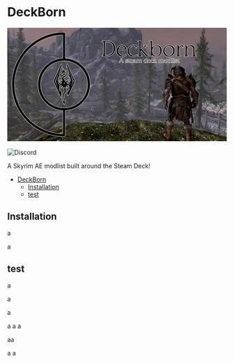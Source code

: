 # DeckBorn

![Deckborn](https://github.com/Pentonize/DeckBorn/blob/main/Deckborn.png)

![Discord](https://img.shields.io/discord/714478891602935819?logo=discord&logoColor=white&link=https%3A%2F%2Fdiscord.gg%2FKYgU4zbEZd)

A Skyrim AE modlist built around the Steam Deck!

- [DeckBorn](#deckborn)
  - [Installation](#installation)
  - [test](#test)



## Installation

a

a
## test
a



a


a

a
a
a



aa


a
a
